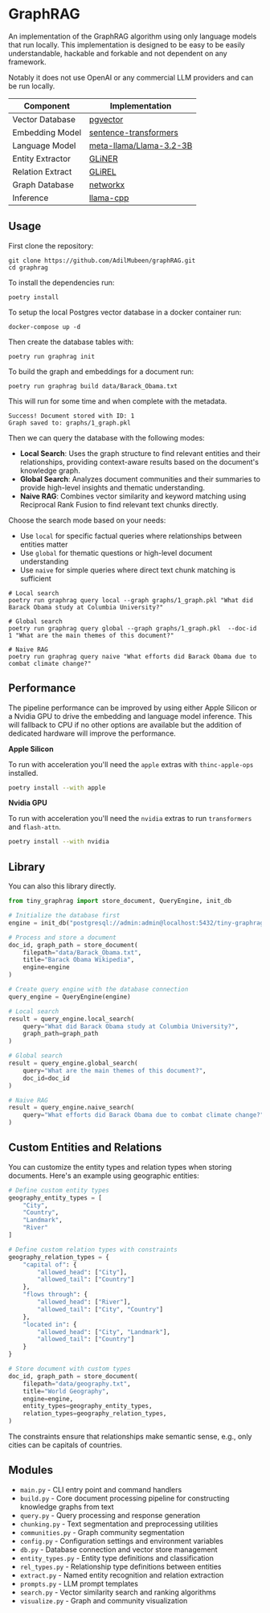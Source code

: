 
# GraphRAG

An implementation of the GraphRAG algorithm using only language
models that run locally. This implementation is designed to be easy to be
easily understandable, hackable and forkable and not dependent on any
framework.

Notably it does not use OpenAI or any commercial LLM providers and can be run
locally.

| Component         | Implementation                                    |
|------------------|--------------------------------------------------|
| Vector Database  | [pgvector](https://github.com/pgvector/pgvector) |
| Embedding Model  | [sentence-transformers](https://github.com/UKPLab/sentence-transformers) |
| Language Model   | [meta-llama/Llama-3.2-3B](https://huggingface.co/meta-llama/Meta-Llama-3.2-3B) |
| Entity Extractor | [GLiNER](https://github.com/urchade/GLiNER)     |
| Relation Extract | [GLiREL](https://github.com/jackboyla/GLiREL)   |
| Graph Database   | [networkx](https://github.com/networkx/networkx) |
| Inference        | [llama-cpp](https://github.com/abetlen/llama-cpp-python) |

## Usage

First clone the repository:

```shell
git clone https://github.com/AdilMubeen/graphRAG.git
cd graphrag
```

To install the dependencies run:

```shell
poetry install
```

To setup the local Postgres vector database in a docker container run:

```shell
docker-compose up -d
```

Then create the database tables with:

```shell
poetry run graphrag init
```

To build the graph and embeddings for a document run:

```shell
poetry run graphrag build data/Barack_Obama.txt
```

This will run for some time and when complete with the metadata.

```shell
Success! Document stored with ID: 1
Graph saved to: graphs/1_graph.pkl
```

Then we can query the database with the following modes:

- **Local Search**: Uses the graph structure to find relevant entities and their relationships, providing context-aware results based on the document's knowledge graph.
- **Global Search**: Analyzes document communities and their summaries to provide high-level insights and thematic understanding.
- **Naive RAG**: Combines vector similarity and keyword matching using Reciprocal Rank Fusion to find relevant text chunks directly.

Choose the search mode based on your needs:

- Use `local` for specific factual queries where relationships between entities matter
- Use `global` for thematic questions or high-level document understanding
- Use `naive` for simple queries where direct text chunk matching is sufficient

```shell
# Local search
poetry run graphrag query local --graph graphs/1_graph.pkl "What did Barack Obama study at Columbia University?"

# Global search
poetry run graphrag query global --graph graphs/1_graph.pkl  --doc-id 1 "What are the main themes of this document?"

# Naive RAG
poetry run graphrag query naive "What efforts did Barack Obama due to combat climate change?"
```

## Performance

The pipeline performance can be improved by using either Apple Silicon or a
Nvidia GPU to drive the embedding and language model inference. This will fallback
to CPU if no other options are available but the addition of dedicated hardware
will improve the performance.

**Apple Silicon**

To run with acceleration you'll need the `apple` extras with `thinc-apple-ops`
installed.

```bash
poetry install --with apple
```

**Nvidia GPU**

To run with acceleration you'll need the `nvidia` extras to run `transformers`
and `flash-attn`.

```bash
poetry install --with nvidia
```

## Library

You can also this library directly.

```python
from tiny_graphrag import store_document, QueryEngine, init_db

# Initialize the database first
engine = init_db("postgresql://admin:admin@localhost:5432/tiny-graphrag")

# Process and store a document
doc_id, graph_path = store_document(
    filepath="data/Barack_Obama.txt",
    title="Barack Obama Wikipedia",
    engine=engine
)

# Create query engine with the database connection
query_engine = QueryEngine(engine)

# Local search
result = query_engine.local_search(
    query="What did Barack Obama study at Columbia University?",
    graph_path=graph_path
)

# Global search
result = query_engine.global_search(
    query="What are the main themes of this document?",
    doc_id=doc_id
)

# Naive RAG
result = query_engine.naive_search(
    query="What efforts did Barack Obama due to combat climate change?"
)
```

## Custom Entities and Relations


You can customize the entity types and relation types when storing documents. Here's an example using geographic entities:

```python
# Define custom entity types
geography_entity_types = [
    "City",
    "Country",
    "Landmark",
    "River"
]

# Define custom relation types with constraints
geography_relation_types = {
    "capital of": {
        "allowed_head": ["City"],
        "allowed_tail": ["Country"]
    },
    "flows through": {
        "allowed_head": ["River"],
        "allowed_tail": ["City", "Country"]
    },
    "located in": {
        "allowed_head": ["City", "Landmark"],
        "allowed_tail": ["Country"]
    }
}

# Store document with custom types
doc_id, graph_path = store_document(
    filepath="data/geography.txt",
    title="World Geography",
    engine=engine,
    entity_types=geography_entity_types,
    relation_types=geography_relation_types,
)
```

The constraints ensure that relationships make semantic sense, e.g., only cities can be capitals of countries.

## Modules

* `main.py` - CLI entry point and command handlers
* `build.py` - Core document processing pipeline for constructing knowledge graphs from text
* `query.py` - Query processing and response generation
* `chunking.py` - Text segmentation and preprocessing utilities
* `communities.py` - Graph community segmentation
* `config.py` - Configuration settings and environment variables
* `db.py` - Database connection and vector store management
* `entity_types.py` - Entity type definitions and classification
* `rel_types.py` - Relationship type definitions between entities
* `extract.py` - Named entity recognition and relation extraction
* `prompts.py` - LLM prompt templates
* `search.py` - Vector similarity search and ranking algorithms
* `visualize.py` - Graph and community visualization

